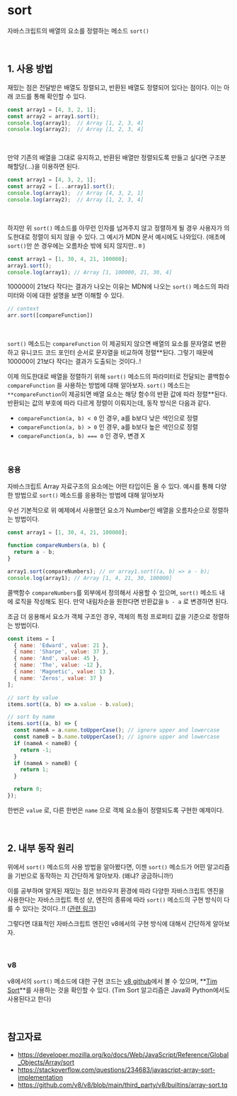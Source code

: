 # sort

자바스크립트의 배열의 요소를 정렬하는 메소드 `sort()`

<br>

## 1. 사용 방법

재밌는 점은 전달받은 배열도 정렬되고, 반환된 배열도 정렬되어 있다는 점이다. 이는 아래 코드를 통해 확인할 수 있다.

```jsx
const array1 = [4, 3, 2, 1];
const array2 = array1.sort();
console.log(array1);  // Array [1, 2, 3, 4]
console.log(array2);  // Array [1, 2, 3, 4]
```

<br>

만약 기존의 배열을 그대로 유지하고, 반환된 배열만 정렬되도록 만들고 싶다면 구조분해할당(…)을 이용하면 된다.

```jsx
const array1 = [4, 3, 2, 1];
const array2 = [...array1].sort();
console.log(array1);  // Array [4, 3, 2, 1]
console.log(array2);  // Array [1, 2, 3, 4]
```

<br>

하지만 위 `sort()` 메소드를 아무런 인자를 넘겨주지 않고 정렬하게 될 경우 사용자가 의도한대로 정렬이 되지 않을 수 있다. 그 예시가 MDN 문서 예시에도 나와있다. (애초에 `sort()`만 쓴 경우에는 오름차순 밖에 되지 않지만..ㅎ)

```jsx
const array1 = [1, 30, 4, 21, 100000];
array1.sort();
console.log(array1); // Array [1, 100000, 21, 30, 4]
```

100000이 21보다 작다는 결과가 나오는 이유는 MDN에 나오는 `sort()` 메소드의 파라미터와 이에 대한 설명을 보면 이해할 수 있다.

```jsx
// context
arr.sort([compareFunction])
```

<br>

`sort()` 메소드는 `compareFunction` 이 제공되지 않으면 배열의 요소를 문자열로 변환하고 유니코드 코드 포인터 순서로 문자열을 비교하여 정렬**된다. 그렇기 때문에 100000이 21보다 작다는 결과가 도출되는 것이다..!

이제 의도한대로 배열을 정렬하기 위해 `sort()` 메소드의 파라미터로 전달되는 콜백함수 `compareFunction` 을 사용하는 방법에 대해 알아보자. `sort()` 메소드는 `**compareFunction`이 제공되면 배열 요소는 해당 함수의 반환 값에 따라 정렬**된다. 반환되는 값의 부호에 따라 다르게 정렬이 이뤄지는데, 동작 방식은 다음과 같다.

- `compareFunction(a, b) < 0` 인 경우, a를 b보다 낮은 색인으로 정렬
- `compareFunction(a, b) > 0` 인 경우, a를 b보다 높은 색인으로 정렬
- `compareFunction(a, b) === 0` 인 경우, 변경 X

<br>

### 응용

자바스크립트 Array 자료구조의 요소에는 어떤 타입이든 올 수 있다. 예시를 통해 다양한 방법으로 `sort()` 메소드를 응용하는 방법에 대해 알아보자

우선 기본적으로 위 예제에서 사용했던 요소가 Number인 배열을 오름차순으로 정렬하는 방법이다.

```jsx
const array1 = [1, 30, 4, 21, 100000];

function compareNumbers(a, b) {
  return a - b;
}

array1.sort(compareNumbers); // or array1.sort((a, b) => a - b);
console.log(array1); // Array [1, 4, 21, 30, 100000]
```

콜백함수 `compareNumbers`를 외부에서 정의해서 사용할 수 있으며, `sort()` 메소드 내에 로직을 작성해도 된다. 만약 내림차순을 원한다면 반환값을 `b - a` 로 변경하면 된다.

조금 더 응용해서 요소가 객체 구조인 경우, 객체의 특정 프로퍼티 값을 기준으로 정렬하는 방법이다.

```jsx
const items = [
  { name: 'Edward', value: 21 },
  { name: 'Sharpe', value: 37 },
  { name: 'And', value: 45 },
  { name: 'The', value: -12 },
  { name: 'Magnetic', value: 13 },
  { name: 'Zeros', value: 37 }
];

// sort by value
items.sort((a, b) => a.value - b.value);

// sort by name
items.sort((a, b) => {
  const nameA = a.name.toUpperCase(); // ignore upper and lowercase
  const nameB = b.name.toUpperCase(); // ignore upper and lowercase
  if (nameA < nameB) {
    return -1;
  }
  if (nameA > nameB) {
    return 1;
  }

  return 0;
});
```

한번은 `value` 로, 다른 한번은 `name` 으로 객체 요소들이 정렬되도록 구현한 예제이다.

<br>

## 2. 내부 동작 원리

위에서 `sort()` 메소드의 사용 방법을 알아봤다면, 이젠 `sort()` 메소드가 어떤 알고리즘을 기반으로 동작하는 지 간단하게 알아보자. (왜냐? 궁금하니까!)

이를 공부하며 알게된 재밌는 점은 브라우저 환경에 따라 다양한 자바스크립트 엔진을 사용한다는 자바스크립트 특성 상, 엔진의 종류에 따라 `sort()` 메소드의 구현 방식이 다를 수 있다는 것이다..!! ([관련 링크](https://stackoverflow.com/questions/234683/javascript-array-sort-implementation))

그렇다면 대표적인 자바스크립트 엔진인 v8에서의 구현 방식에 대해서 간단하게 알아보자.

<br>

### v8

v8에서의 `sort()` 메소드에 대한 구현 코드는 [v8 github](https://github.com/v8/v8/blob/main/third_party/v8/builtins/array-sort.tq)에서 볼 수 있으며, **[Tim Sort](https://d2.naver.com/helloworld/0315536)**를 사용하는 것을 확인할 수 있다. (Tim Sort 알고리즘은 Java와 Python에서도 사용된다고 한다)

<br>

## 참고자료

- https://developer.mozilla.org/ko/docs/Web/JavaScript/Reference/Global_Objects/Array/sort
- https://stackoverflow.com/questions/234683/javascript-array-sort-implementation
- https://github.com/v8/v8/blob/main/third_party/v8/builtins/array-sort.tq

